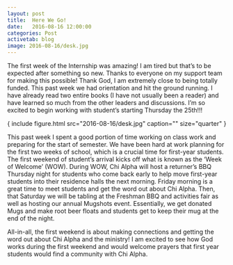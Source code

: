 ```yaml
---
layout: post
title:  Here We Go!
date:   2016-08-16 12:00:00
categories: Post
activetab: blog
image: 2016-08-16/desk.jpg
---
```


The first week of the Internship was amazing! I am tired but that’s to be expected after something so new. Thanks to everyone on my support team for making this possible! Thank God, I am extremely close to being totally funded. This past week we had orientation and hit the ground running. I have already read two entire books (I have not usually been a reader) and have learned so much from the other leaders and discussions. I’m so excited to begin working with student’s starting Thursday the 25th!!!

{ include figure.html src="2016-08-16/desk.jpg" caption="" size="quarter" }

This past week I spent a good portion of time working on class work and preparing for the start of semester. We have been hard at work planning for the first two weeks of school, which is a crucial time for first-year students. The first weekend of student’s arrival kicks off what is known as the ‘Week of Welcome’ (WOW). During WOW, Chi Alpha will host a returner’s BBQ Thursday night for students who come back early to help move first-year students into their residence halls the next morning. Friday morning is a great time to meet students and get the word out about Chi Alpha. Then, that Saturday we will be tabling at the Freshman BBQ and activities fair as well as hosting our annual Mugshots event. Essentially, we get donated Mugs and make root beer floats and students get to keep their mug at the end of the night.

All-in-all, the first weekend is about making connections and getting the word out about Chi Alpha and the ministry! I am excited to see how God works during the first weekend and would welcome prayers that first year students would find a community with Chi Alpha. 
